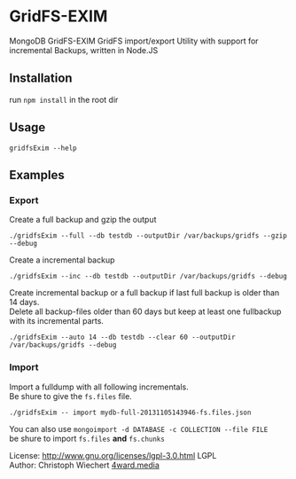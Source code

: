 # GridFS-EXIM
MongoDB GridFS-EXIM GridFS import/export Utility with support for incremental Backups, written in Node.JS

## Installation
run `npm install` in the root dir

## Usage
`gridfsExim --help`

## Examples

### Export
Create a full backup and gzip the output
```
./gridfsExim --full --db testdb --outputDir /var/backups/gridfs --gzip --debug
```

Create a incremental backup
```
./gridfsExim --inc --db testdb --outputDir /var/backups/gridfs --debug
```

Create incremental backup or a full backup if last full backup is older than 14 days.<br>
Delete all backup-files older than 60 days but keep at least one fullbackup with its incremental parts.
```
./gridfsExim --auto 14 --db testdb --clear 60 --outputDir /var/backups/gridfs --debug
```

### Import
Import a fulldump with all following incrementals.<br>
Be shure to give the `fs.files` file.
```
./gridfsExim -- import mydb-full-20131105143946-fs.files.json
```

You can also use `mongoimport -d DATABASE -c COLLECTION --file FILE` <br>
be shure to import `fs.files` **and** `fs.chunks`

License: http://www.gnu.org/licenses/lgpl-3.0.html LGPL <br>
Author: Christoph Wiechert [4ward.media](http://www.4wardmedia.de)